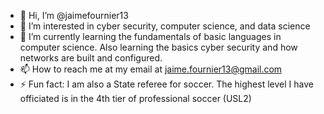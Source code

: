 - 👋 Hi, I’m @jaimefournier13
- 👀 I’m interested in cyber security, computer science, and data science
- 🌱 I’m currently learning the fundamentals of basic languages in computer science. Also learning the basics
     cyber security and how networks are built and configured.
- 📫 How to reach me at my email at jaime.fournier13@gmail.com
- ⚡ Fun fact: I am also a State referee for soccer.
              The highest level I have officiated is in the 4th tier of professional soccer (USL2)

<!---
jaimefournier13/jaimefournier13 is a ✨ special ✨ repository because its `README.md` (this file) appears on your GitHub profile.
You can click the Preview link to take a look at your changes.
--->
